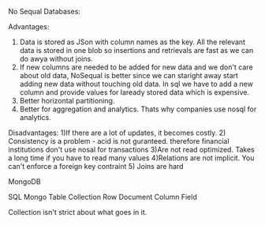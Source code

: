 No Sequal Databases:

Advantages:
1) Data is stored as JSon with column names as the key. All the relevant data is stored in one blob so insertions and retrievals are fast as we can do awya without joins. 
2) If new columns are needed to be added for new data and we don't care about old data, NoSequal is better since we can staright away start adding new data without touching old data. In sql we have to add a new column and provide values for laready stored data which is expensive. 
3) Better horizontal partitioning. 
4) Better for aggregation and analytics. Thats why companies use nosql for analytics.

Disadvantages:
1)If there are a lot of updates, it becomes costly.
2) Consistency is a problem - acid is not guranteed. therefore financial institutions don't use nosal  for transactions
3)Are not read optimized. Takes a long time if you have to read many values
4)Relations are not implicit. You can't enforce a foreign key contraint
5) Joins are hard 





MongoDB

SQL              Mongo
Table            Collection
Row              Document
Column           Field

Collection isn't strict about what goes in it.

